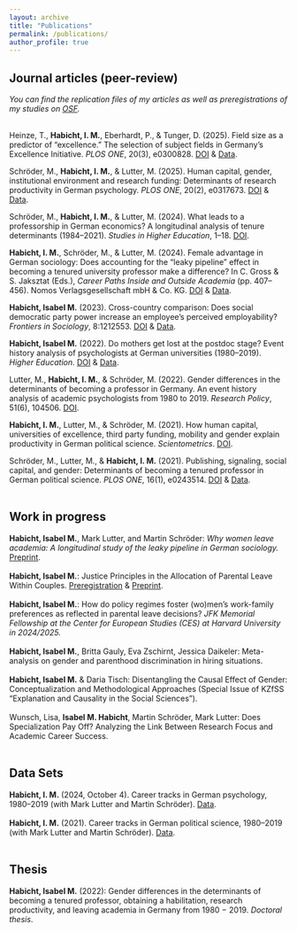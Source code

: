 ```yaml
---
layout: archive
title: "Publications"
permalink: /publications/
author_profile: true
---
```

<h2>Journal articles (peer-review)</h2>

<i>You can find the replication files of my articles as well as preregistrations of my studies on <a href="https://osf.io/b4mpr/">OSF</a>.</i>
<br>
<br>

Heinze, T., <b>Habicht, I. M.</b>, Eberhardt, P., & Tunger, D. (2025). Field size as a predictor of “excellence.” The selection of subject fields in Germany’s Excellence Initiative. <i>PLOS ONE</i>, 20(3), e0300828. <a href="https://doi.org/10.1371/journal.pone.0300828">DOI</a> & <a href="https://osf.io/qf6z2/">Data</a>.

Schröder, M., <b>Habicht, I. M.</b>, & Lutter, M. (2025). Human capital, gender, institutional environment and research funding: Determinants of research productivity in German psychology. <i>PLOS ONE</i>, 20(2), e0317673. <a href="https://doi.org/10.1371/journal.pone.0317673">DOI</a> & <a href="https://osf.io/qdnb2/">Data</a>.

Schröder, M., <b>Habicht, I. M.</b>, & Lutter, M. (2024). What leads to a professorship in German economics? A longitudinal analysis of tenure determinants (1984–2021). <i>Studies in Higher Education</i>, 1–18. <a href="https://doi.org/10.1080/03075079.2024.2405553">DOI</a>.

<b>Habicht, I. M.</b>, Schröder, M., & Lutter, M. (2024). Female advantage in German sociology: Does accounting for the “leaky pipeline” effect in becoming a tenured university professor make a difference? In C. Gross & S. Jaksztat (Eds.), <i>Career Paths Inside and Outside Academia</i> (pp. 407–456). Nomos Verlagsgesellschaft mbH & Co. KG. <a href="https://doi.org/10.5771/9783748925590-407">DOI</a> & <a href="https://osf.io/ev8mx/">Data</a>.

<b>Habicht, Isabel M.</b> (2023). Cross-country comparison: Does social democratic party power increase an employee’s perceived employability? <i>Frontiers in Sociology</i>, 8:1212553. <a href="https://doi.org/10.3389/fsoc.2023.1212553">DOI</a> & <a href="https://osf.io/xfndq/">Data</a>.

<b>Habicht, Isabel M.</b> (2022). Do mothers get lost at the postdoc stage? Event history analysis of psychologists at German universities (1980–2019). <i>Higher Education</i>. <a href="https://doi.org/10.1007/s10734-022-00949-y">DOI</a> & <a href="https://osf.io/ev8mx/">Data</a>.

Lutter, M., <b>Habicht, I. M.</b>, & Schröder, M. (2022). Gender differences in the determinants of becoming a professor in Germany. An event history analysis of academic psychologists from 1980 to 2019. <i>Research Policy</i>, 51(6), 104506. <a href="https://doi.org/10.1016/j.respol.2022.104506">DOI</a>.

<b>Habicht, I. M.</b>, Lutter, M., & Schröder, M. (2021). How human capital, universities of excellence, third party funding, mobility and gender explain productivity in German political science. <i>Scientometrics</i>. <a href="https://doi.org/10.1007/s11192-021-04175-8">DOI</a>.

Schröder, M., Lutter, M., & <b>Habicht, I. M.</b> (2021). Publishing, signaling, social capital, and gender: Determinants of becoming a tenured professor in German political science. <i>PLOS ONE</i>, 16(1), e0243514. <a href="https://doi.org/10.1371/journal.pone.0243514">DOI</a> & <a href="https://osf.io/afrxk/">Data</a>.
<br><br>
<h2>Work in progress</h2>
<b>Habicht, Isabel M.</b>, Mark Lutter, and Martin Schröder: <i>Why women leave academia: A longitudinal study of the leaky pipeline in German sociology.</i>  
<a href="https://osf.io/preprints/osf/8y2fs_v1" target="_blank">Preprint</a>.
<br>
<br>
<b>Habicht, Isabel M.</b>: Justice Principles in the Allocation of Parental Leave Within Couples.  
<a href="https://osf.io/8krjc/" target="_blank">Preregistration</a> & <a href="https://osf.io/preprints/osf/nryug_v2" target="_blank">Preprint</a>.
<br>
<br>
<b>Habicht, Isabel M.</b>: How do policy regimes foster (wo)men’s work-family preferences as reflected in parental leave decisions? <i>JFK Memorial Fellowship at the Center for European Studies (CES) at Harvard University in 2024/2025.</i>
<br>
<br>
<b>Habicht, Isabel M.</b>, Britta Gauly, Eva Zschirnt, Jessica Daikeler: Meta-analysis on gender and parenthood discrimination in hiring situations. 
<br>
<br>
<b>Habicht, Isabel M.</b> & Daria Tisch: Disentangling the Causal Effect of Gender: Conceptualization and Methodological Approaches (Special Issue of KZfSS “Explanation and Causality in the Social Sciences”).
<br>
<br>
Wunsch, Lisa, <b>Isabel M. Habicht</b>, Martin Schröder, Mark Lutter: Does Specialization Pay Off? Analyzing the Link Between Research Focus and Academic Career Success. 
<br>
<br>
<h2>Data Sets</h2>

<b>Habicht, I. M.</b> (2024, October 4). Career tracks in German psychology, 1980–2019 (with Mark Lutter and Martin Schröder). <a href="https://osf.io/qdnb2/">Data</a>.
<br>
<br>
<b>Habicht, I. M.</b> (2021). Career tracks in German political science, 1980–2019 (with Mark Lutter and Martin Schröder). <a href="https://data.uni-marburg.de/handle/dataumr/103">Data</a>.
<br><br>
<h2>Thesis</h2>
<b>Habicht, Isabel M.</b> (2022): Gender differences in the determinants of becoming a tenured professor, obtaining a habilitation, research productivity, and leaving academia in Germany from 1980 − 2019. <i>Doctoral thesis</i>.

